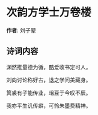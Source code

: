 # 次韵方学士万卷楼

**作者**: 刘子翚

## 诗词内容

渊然推量德为循，酷爱收书定可人。

刘向讨论称好古，退之学问美藏身。

箕裘有子能传业，俎豆于今叹不辰。

我亦平生讥传癖，可怜朱墨费精神。


